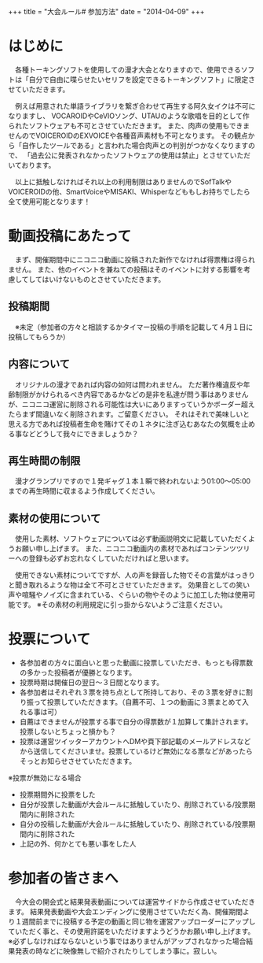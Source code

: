 +++
title = "大会ルール# 参加方法"
date = "2014-04-09"
+++

# はじめに

　各種トーキングソフトを使用しての漫才大会となりますので、使用できるソフトは「自分で自由に喋らせたいセリフを設定できるトーキングソフト」に限定させていただきます。

　例えば用意された単語ライブラリを繋ぎ合わせて再生する阿久女イクは不可になりますし、
VOCAROIDやCeVIOソング、UTAUのような歌唱を目的として作られたソフトウェアも不可とさせていただきます。
また、肉声の使用もできませんのでVOICEROIDのEXVOICEや各種音声素材も不可となります。
その観点から「自作したツールである」と言われた場合肉声との判別がつかなくなりますので、
「過去公に発表されなかったソフトウェアの使用は禁止」とさせていただいております。

　以上に抵触しなければそれ以上の利用制限はありませんのでSofTalkやVOICEROIDの他、SmartVoiceやMISAKI、Whisperなどももしお持ちでしたら全て使用可能となります！

# 動画投稿にあたって

　まず、開催期間中にニコニコ動画に投稿された新作でなければ得票権は得られません。
また、他のイベントを兼ねての投稿はそのイベントに対する影響を考慮してしてはいけないものとさせていただきます。

## 投稿期間
　※未定（参加者の方々と相談するかタイマー投稿の手順を記載して４月１日に投稿してもらうか）

## 内容について
　オリジナルの漫才であれば内容の如何は問われません。
ただ著作権違反や年齢制限がかけられるべき内容であるかなどの是非を私達が問う事はありませんが、ニコニコ運営に削除される可能性は大いにありますっていうかボーダー超えたらまず間違いなく削除されます。ご留意ください。
それはそれで美味しいと思える方であれば投稿者生命を賭けてその１ネタに注ぎ込むあなたの気概を止める事などどうして我々にできましょうか？

## 再生時間の制限
　漫才グランプリですので１発ギャグ１本１瞬で終われないよう01:00～05:00までの再生時間に収まるよう作成してください。

## 素材の使用について
　使用した素材、ソフトウェアについては必ず動画説明文に記載していただくようお願い申し上げます。
また、ニコニコ動画内の素材であればコンテンツツリーへの登録も必ずお忘れなくしていただければと思います。

　使用できない素材についてですが、人の声を録音した物でその言葉がはっきりと聞き取れるような物は全て不可とさせていただきます。
効果音としての笑い声や喧騒やノイズに含まれている、ぐらいの物やそのように加工した物は使用可能です。
※その素材の利用規定に引っ掛からないようご注意ください。

# 投票について

- 各参加者の方々に面白いと思った動画に投票していただき、もっとも得票数の多かった投稿者が優勝となります。
- 投票時期は開催日の翌日～３日間となります。
- 各参加者はそれぞれ３票を持ち点として所持しており、その３票を好きに割り振って投票していただきます。（自薦不可、１つの動画に３票まとめて入れる事は可）
- 自薦はできませんが投票する事で自分の得票数が１加算して集計されます。投票しないとちょっと損かも？
- 投票は運営ツイッターアカウントへDMや頁下部記載のメールアドレスなどから送信してくださいませ。投票しているけど無効になる票などがあったらそっとお知らせさせていただきます。

※投票が無効になる場合
- 投票期間外に投票をした
- 自分が投票した動画が大会ルールに抵触していたり、削除されている/投票期間内に削除された
- 自分の投稿した動画が大会ルールに抵触していたり、削除されている/投票期間内に削除された
- 上記の外、何かとても悪い事をした人

# 参加者の皆さまへ

　今大会の開会式と結果発表動画については運営サイドから作成させていただきます。
結果発表動画や大会エンディングに使用させていただく為、開催期間より１週間前までに投稿する予定の動画と同じ物を運営アップローダーにアップしていただく事と、その使用許諾をいただけますようどうかお願い申し上げます。
※必ずしなければならないという事ではありませんがアップされなかった場合結果発表の時などに映像無しで紹介されたりしてしまう事に。寂しい。